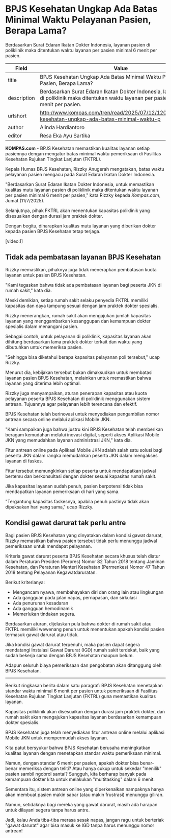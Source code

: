 # BPJS Kesehatan Ungkap Ada Batas Minimal Waktu Pelayanan Pasien, Berapa Lama?

Berdasarkan Surat Edaran Ikatan Dokter Indonesia, layanan pasien di poliklinik maka ditentukan waktu layanan per pasien minimal 6 menit per pasien.

| Field       | Value                                                       |
|-------------|-------------------------------------------------------------|
| title       | BPJS Kesehatan Ungkap Ada Batas Minimal Waktu Pelayanan Pasien, Berapa Lama? |
| description | Berdasarkan Surat Edaran Ikatan Dokter Indonesia, layanan pasien di poliklinik maka ditentukan waktu layanan per pasien minimal 6 menit per pasien. |
| urlshort    | http://www.kompas.com/tren/read/2025/07/12/120000565/bpjs-kesehatan-ungkap-ada-batas-minimal-waktu-p |
| author      | Alinda Hardiantoro |
| editor      | Resa Eka Ayu Sartika |

**KOMPAS.com** - BPJS Kesehatan memastikan kualitas layanan setiap pasiennya dengan mengatur batas minimal waktu pemeriksaan di Fasilitas Kesehatan Rujukan Tingkat Lanjutan (FKTRL).

Kepala Humas BPJS Kesehatan, Rizzky Anugerah mengatakan, batas waktu pelayanan pasien mengacu pada Surat Edaran Ikatan Dokter Indonesia.

\"Berdasarkan Surat Edaran Ikatan Dokter Indonesia, untuk memastikan kualitas mutu layanan pasien di poliklinik maka ditentukan waktu layanan per pasien minimal 6 menit per pasien,\" kata Rizzky kepada *Kompas.com,* Jumat (11/7/2025).

Selanjutnya, pihak FKTRL akan menentukan kapasitas poliklinik yang disesuaikan dengan durasi jam praktek dokter.

Dengan begitu, diharapkan kualitas mutu layanan yang diberikan dokter kepada pasien BPJS Kesehatan tetap terjaga.

\[video.1\]

## Tidak ada pembatasan layanan BPJS Kesehatan

Rizzky memastikan, pihaknya juga tidak menerapkan pembatasan kuota layanan untuk pasien BPJS Kesehatan.

\"Kami tegaskan bahwa tidak ada pembatasan layanan bagi peserta JKN di rumah sakit,\" kata dia.

Meski demikian, setiap rumah sakit selaku penyedia FKTRL memiliki kapasitas dan daya tampung sesuai dengan jam praktek dokter spesialis.

Rizzky menerangkan, rumah sakit akan mengajukan jumlah kapasitas layanan yang menggambarkan kesanggupan dan kemampuan dokter spesialis dalam menangani pasien.

Sebagai contoh, untuk pelayanan di poliklinik, kapasitas layanan akan dihitung berdasarkan lama praktek dokter terkait dan waktu yang dibutuhkan untuk memeriksa pasien.

\"Sehingga bisa diketahui berapa kapasitas pelayanan poli tersebut,\" ucap Rizzky.

Menurut dia, kebijakan tersebut bukan dimaksudkan untuk membatasi layanan pasien BPJS Kesehatan, melainkan untuk memastikan bahwa layanan yang diterima lebih optimal.

Rizzky juga menyampaikan, aturan penerapan kapasitas atau kuota pelayanan peserta BPJS Kesehatan di poliklinik menggunakan sistem antrean. Tujuannya agar pelayanan lebih terencana dan efektif.

BPJS Kesehatan telah berinovasi untuk menyediakan pengambilan nomor antrean secara online melalui aplikasi Mobile JKN.

\"Kami sampaikan juga bahwa justru kini BPJS Kesehatan telah memberikan beragam kemudahan melalui inovasi digital, seperti akses Aplikasi Mobile JKN yang memudahkan layanan administrasi JKN,\" kata dia.

Fitur antrean online pada Aplikasi Mobile JKN adalah salah satu solusi bagi peserta JKN dalam rangka memudahkan peserta JKN dalam mengakses layanan di faskes.

Fitur tersebut memungkinkan setiap peserta untuk mendapatkan jadwal bertemu dan berkonsultasi dengan dokter sesuai kapasitas rumah sakit.

Jika kapasitas layanan sudah penuh, pasien berpotensi tidak bisa mendapatkan layanan pemeriksaan di hari yang sama.

\"Tergantung kapasitas faskesnya, apabila penuh pastinya tidak akan dipaksakan hari yang sama,\" ucap Rizzky.

## Kondisi gawat darurat tak perlu antre

Bagi pasien BPJS Kesehatan yang dinyatakan dalam kondisi gawat darurat, Rizzky memastikan bahwa pasien tersebut tidak perlu menunggu jadwal pemeriksaan untuk mendapat pelayanan.

Kriteria gawat darurat peserta BPJS Kesehatan secara khusus telah diatur dalam Peraturan Presiden (Perpres) Nomor 82 Tahun 2018 tentang Jaminan Kesehatan, dan Peraturan Menteri Kesehatan (Permenkes) Nomor 47 Tahun 2018 tentang Pelayanan Kegawatdaruratan.

Berikut kriterianya:

- Mengancam nyawa, membahayakan diri dan orang lain atau lingkungan
- Ada gangguan pada jalan napas, pernapasan, dan sirkulasi
- Ada penurunan kesadaran
- Ada gangguan hemodinamik
- Memerlukan tindakan segera.

Berdasarkan aturan, dijelaskan pula bahwa dokter di rumah sakit atau FKTRL memiliki wewenang penuh untuk menentukan apakah kondisi pasien termasuk gawat darurat atau tidak.

Jika kondisi gawat darurat terpenuhi, maka pasien dapat segera mendatangi Instalasi Gawat Darurat (IGD) rumah sakit terdekat, baik yang sudah bekerja sama dengan BPJS Kesehatan maupun belum.

Adapun seluruh biaya pemeriksaan dan pengobatan akan ditanggung oleh BPJS Kesehatan.

---
Berikut ringkasan berita dalam satu paragraf: BPJS Kesehatan menetapkan standar waktu minimal 6 menit per pasien untuk pemeriksaan di Fasilitas Kesehatan Rujukan Tingkat Lanjutan (FKTRL) guna memastikan kualitas layanan.

 Kapasitas poliklinik akan disesuaikan dengan durasi jam praktek dokter, dan rumah sakit akan mengajukan kapasitas layanan berdasarkan kemampuan dokter spesialis.

 BPJS Kesehatan juga telah menyediakan fitur antrean online melalui aplikasi Mobile JKN untuk mempermudah akses layanan.



Kita patut bersyukur bahwa BPJS Kesehatan berusaha meningkatkan kualitas layanan dengan menetapkan standar waktu pemeriksaan minimal.

 Namun, dengan standar 6 menit per pasien, apakah dokter bisa benar-benar memeriksa dengan teliti? Atau hanya cukup untuk sekedar "menilik" pasien sambil ngobrol santai? Sungguh, kita berharap banyak pada kemampuan dokter kita untuk melakukan "multitasking" dalam 6 menit.

 Sementara itu, sistem antrean online yang diperkenalkan nampaknya hanya akan membuat pasien makin sabar (atau makin frustrasi) menunggu giliran.

 Namun, setidaknya bagi mereka yang gawat darurat, masih ada harapan untuk dilayani segera tanpa harus antre.

 Jadi, kalau Anda tiba-tiba merasa sesak napas, jangan ragu untuk berteriak "gawat darurat" agar bisa masuk ke IGD tanpa harus menunggu nomor antrean!
